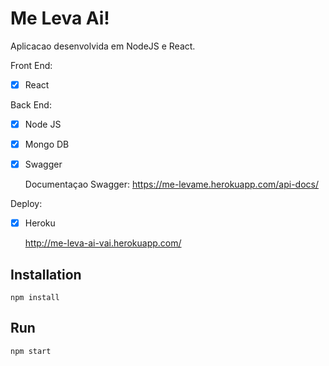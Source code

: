 # Me Leva Ai!

Aplicacao desenvolvida em NodeJS e React.

Front End: <p>
  - [x] React <p>


Back End: <p>
  - [x] Node JS <p>
  - [x] Mongo DB <p>
  - [x] Swagger <p>
    Documentaçao Swagger: https://me-levame.herokuapp.com/api-docs/<p>
    
Deploy: <p>
  - [x] Heroku <p> 
http://me-leva-ai-vai.herokuapp.com/


## Installation
```
npm install
```
## Run 
```
npm start
```
